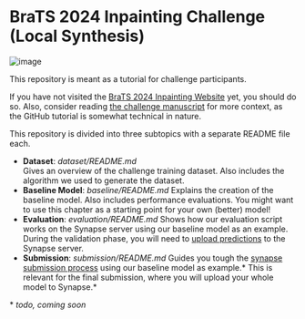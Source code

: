 # BraTS 2024 Inpainting Challenge (Local Synthesis)

![image](https://github.com/user-attachments/assets/d0897bb7-0d5f-472b-836a-1ba543d4f7a3)

This repository is meant as a tutorial for challenge participants. 

If you have not visited the [BraTS 2024 Inpainting Website]([https://www.synapse.org/#!Synapse:syn51156910/wiki/622357](https://www.synapse.org/Synapse:syn53708249/wiki/627498)) yet, you should do so. Also, consider reading [the challenge manuscript](https://arxiv.org/abs/2305.08992) for more context, as the GitHub tutorial is somewhat technical in nature.

This repository is divided into three subtopics with a separate README file each.
- **Dataset**: *dataset/README.md*  
    Gives an overview of the challenge training dataset. Also includes the algorithm we used to generate the dataset.
- **Baseline Model**: *baseline/README.md*
    Explains the creation of the baseline model. Also includes performance evaluations. You might want to use this chapter as a starting point for your own (better) model!
- **Evaluation**: *evaluation/README.md*
    Shows how our evaluation script works on the Synapse server using our baseline model as an example. During the validation phase, you will need to [upload predictions]([https://www.synapse.org/#!Synapse:syn51156910/wiki/622349](https://www.synapse.org/Synapse:syn53708249/wiki/627754)) to the Synapse server.
- **Submission**: *submission/README.md*
    Guides you tough the [synapse submission process](https://www.synapse.org/#!Synapse:syn51156910/wiki/622349) using our baseline model as example.\* This is relevant for the final submission, where you will upload your whole model to Synapse.\*


\* *todo, coming soon*
